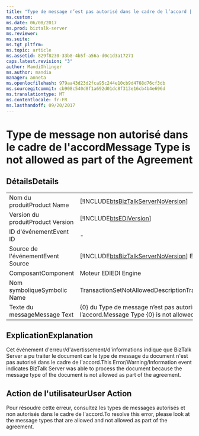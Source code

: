 ```yaml
---
title: "Type de message n’est pas autorisé dans le cadre de l’accord | Documents Microsoft"
ms.custom: 
ms.date: 06/08/2017
ms.prod: biztalk-server
ms.reviewer: 
ms.suite: 
ms.tgt_pltfrm: 
ms.topic: article
ms.assetid: 829f8230-33b8-4b5f-a56a-d0c1d3a17271
caps.latest.revision: "3"
author: MandiOhlinger
ms.author: mandia
manager: anneta
ms.openlocfilehash: 979aa43d23d2fca95c244e10cb9d4768d76cf3db
ms.sourcegitcommit: cb908c540d8f1a692d01dc8f313e16cb4b4e696d
ms.translationtype: MT
ms.contentlocale: fr-FR
ms.lasthandoff: 09/20/2017
---
```

# <a name="message-type-is-not-allowed-as-part-of-the-agreement"></a><span data-ttu-id="6cd1d-102">Type de message non autorisé dans le cadre de l'accord</span><span class="sxs-lookup"><span data-stu-id="6cd1d-102">Message Type is not allowed as part of the Agreement</span></span>
## <a name="details"></a><span data-ttu-id="6cd1d-103">Détails</span><span class="sxs-lookup"><span data-stu-id="6cd1d-103">Details</span></span>  
  
|||  
|-|-|  
|<span data-ttu-id="6cd1d-104">Nom du produit</span><span class="sxs-lookup"><span data-stu-id="6cd1d-104">Product Name</span></span>|[!INCLUDE[btsBizTalkServerNoVersion](../includes/btsbiztalkservernoversion-md.md)]|  
|<span data-ttu-id="6cd1d-105">Version du produit</span><span class="sxs-lookup"><span data-stu-id="6cd1d-105">Product Version</span></span>|[!INCLUDE[btsEDIVersion](../includes/btsediversion-md.md)]|  
|<span data-ttu-id="6cd1d-106">ID d'événement</span><span class="sxs-lookup"><span data-stu-id="6cd1d-106">Event ID</span></span>|-|  
|<span data-ttu-id="6cd1d-107">Source de l'événement</span><span class="sxs-lookup"><span data-stu-id="6cd1d-107">Event Source</span></span>|[!INCLUDE[btsBizTalkServerNoVersion](../includes/btsbiztalkservernoversion-md.md)]<span data-ttu-id="6cd1d-108"> EDI</span><span class="sxs-lookup"><span data-stu-id="6cd1d-108"> EDI</span></span>|  
|<span data-ttu-id="6cd1d-109">Composant</span><span class="sxs-lookup"><span data-stu-id="6cd1d-109">Component</span></span>|<span data-ttu-id="6cd1d-110">Moteur EDI</span><span class="sxs-lookup"><span data-stu-id="6cd1d-110">EDI Engine</span></span>|  
|<span data-ttu-id="6cd1d-111">Nom symbolique</span><span class="sxs-lookup"><span data-stu-id="6cd1d-111">Symbolic Name</span></span>|<span data-ttu-id="6cd1d-112">TransactionSetNotAllowedDescription</span><span class="sxs-lookup"><span data-stu-id="6cd1d-112">TransactionSetNotAllowedDescription</span></span>|  
|<span data-ttu-id="6cd1d-113">Texte du message</span><span class="sxs-lookup"><span data-stu-id="6cd1d-113">Message Text</span></span>|<span data-ttu-id="6cd1d-114">{0} du Type de message n’est pas autorisée dans le cadre de l’accord.</span><span class="sxs-lookup"><span data-stu-id="6cd1d-114">Message Type {0} is not allowed as part of the Agreement.</span></span>|  
  
## <a name="explanation"></a><span data-ttu-id="6cd1d-115">Explication</span><span class="sxs-lookup"><span data-stu-id="6cd1d-115">Explanation</span></span>  
 <span data-ttu-id="6cd1d-116">Cet événement d'erreur/d'avertissement/d'informations indique que BizTalk Server a pu traiter le document car le type de message du document n'est pas autorisé dans le cadre de l'accord.</span><span class="sxs-lookup"><span data-stu-id="6cd1d-116">This Error/Warning/Information event indicates BizTalk Server was able to process the document because the message type of the document is not allowed as part of the agreement.</span></span>  
  
## <a name="user-action"></a><span data-ttu-id="6cd1d-117">Action de l'utilisateur</span><span class="sxs-lookup"><span data-stu-id="6cd1d-117">User Action</span></span>  
 <span data-ttu-id="6cd1d-118">Pour résoudre cette erreur, consultez les types de messages autorisés et non autorisés dans le cadre de l'accord.</span><span class="sxs-lookup"><span data-stu-id="6cd1d-118">To resolve this error, please look at the message types that are allowed and not allowed as part of the agreement.</span></span>